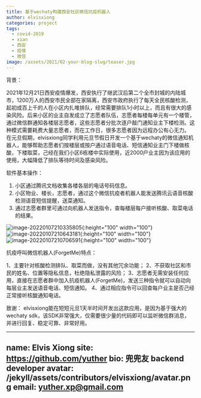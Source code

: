 ```yaml
---
title: 基于wechaty构建西安社区微信抗疫机器人
author: elvisxiong
categories: project
tags:
  - covid-2019
  - xian
  - 西安
  - 疫情
  - 微信
image: /assets/2021/02-your-blog-slug/teaser.jpg
---
```


背景：

2021年12月21日西安疫情爆发，西安执行了继武汉后第二个全市封城的内陆城市，1200万人的西安市民全部在家隔离，西安市政府执行了每天全民核酸检测，起初成百上千的人在小区内扎堆排队，经常需要排队1小时以上，而且有很大的感染风险。后来小区的业主自发成立了志愿者队伍，志愿者每楼每单元有一个楼管，通过微信群通知各楼层志愿者，这些志愿者分批次逐户敲门通知业主下楼检测。这种模式需要耗费大量志愿者，而在工作日，很多志愿者因为远程办公有心无力。
在元旦假期，elvisxiong同学利用元旦节假日开发一个基于wechaty的微信通知机器人，能够帮助志愿者们按楼层或按户通过语音电话、短信通知业主门下楼做核酸，下楼取菜，己经在我们小区6栋楼中实际使用，近2000户业主因为该应用的使用，大幅降低了排队等待时间及感染风险。


软件基本操作：
1. 小区通过腾讯文档收集各楼各层的电话号码信息。
2. 小区物业、楼长，志愿者，通过这个微信抗疫者机器人能发送腾讯云语音核酸检测语音短信提醒，送菜通知。
3. 通过志愿者群里可通过向机器人发送指令，查每楼层每户接听核酸、取菜电话的结果。

![image-20220107210335805](https://elvisxiong-1302375334.cos.ap-hongkong.myqcloud.com/robot.jpeg){:height="100" width="100"}
![image-20220107210643181](https://elvisxiong-1302375334.cos.ap-hongkong.myqcloud.com/covid2019.jpeg){:height="100" width="100"}
![image-20220107210706591](https://elvisxiong-1302375334.cos.ap-hongkong.myqcloud.com/buycai.JPG){:height="100" width="100"}

抗疫呼叫微信机器人(ForgetMe)特点：

1、主要针对核酸检测排队、取菜而做，没有其他冗余功能；
2、不获取社区和市民的姓名、位置等隐私信息，杜绝隐私泄露的风险；
3、志愿者无需安装任何应用，直接在志愿者群中加入抗疫机器人(ForgetMe)，发送三种指令就可以自动向每层业主发送语音电话、短信通知。
4、通过相应指令可以回查每户业主是否己经正常接听核酸通知电话。

致谢：
elvisxiong能在短短元旦1天半时间开发出这款应用，是因为基于强大的wechaty sdk，该SDK非常强大，仅需要很少量的代码即可以监听微信群消息，并进行回复、稳定可靠、非常好用。

---
name: Elvis Xiong
site: https://github.com/yuther
bio: 兜兜友 backend developer
avatar: /jekyll/assets/contributors/elvisxiong/avatar.png
email: yuther.xp@gmail.com
---
